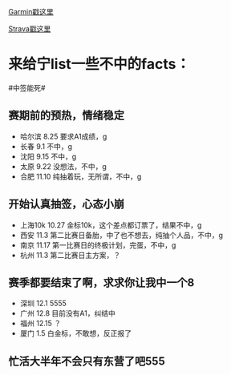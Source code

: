 [Garmin戳这里](https://connect.garmin.com/modern/profile/d4f5acc4-f163-48c5-9502-ea8b0aa2aa2e)

[Strava戳这里](https://www.strava.com/athletes/119783493)

# 来给宁list一些不中的facts：

 #中签能死#

## 赛期前的预热，情绪稳定

* 哈尔滨 8.25 要求A1成绩，g
* 长春 9.1 不中，g
* 沈阳 9.15 不中，g
* 太原 9.22 没想法，不中，g
* 合肥 11.10 纯抽着玩，无所谓，不中，g

## 开始认真抽签，心态小崩

* 上海10k 10.27 金标10k，这个差点都订票了，结果不中，g
* 西安 11.3 第二比赛日备胎，中了也不想去，纯抽个人品，不中，g
* 南京 11.17 第一比赛日的终极计划，完蛋，不中，g
* 杭州 11.3 第二比赛日主方案，？

## 赛季都要结束了啊，求求你让我中一个8

* 深圳 12.1 5555
* 广州 12.8 目前没有A1，纠结中
* 福州 12.15 ？
* 厦门 1.5 白金标，不敢想，反正报了

## 忙活大半年不会只有东营了吧555